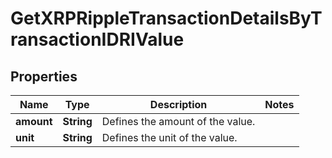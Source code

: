 

# GetXRPRippleTransactionDetailsByTransactionIDRIValue


## Properties

| Name | Type | Description | Notes |
|------------ | ------------- | ------------- | -------------|
|**amount** | **String** | Defines the amount of the value. |  |
|**unit** | **String** | Defines the unit of the value. |  |




